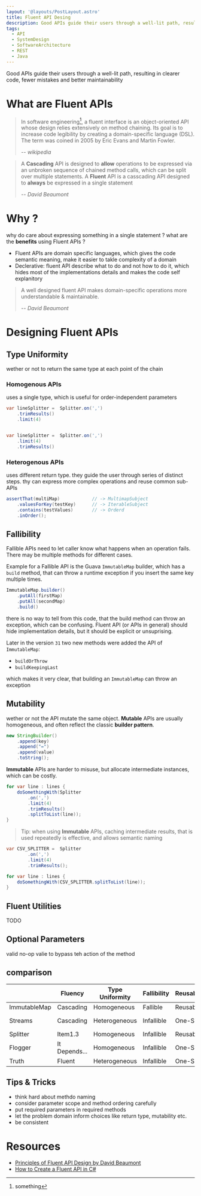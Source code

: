 ```yaml
---
layout: '@layouts/PostLayout.astro'
title: Fluent API Desing
description: Good APIs guide their users through a well-lit path, resulting in clearer code, fewer mistakes and better maintainability
tags:
  - API
  - SystemDesign
  - SoftwareArchitecture
  - REST
  - Java
---
```


Good APIs guide their users through a well-lit path, resulting in clearer code,
fewer mistakes and better maintainability

# What are Fluent APIs

> In software engineering[^first], a fluent interface is an object-oriented API whose
> design relies extensively on method chaining. Its goal is to increase code
> legibility by creating a domain-specific language (DSL). The term was coined
> in 2005 by Eric Evans and Martin Fowler.
>
> -- <cite>wikipedia</cite>

> A **Cascading** API is designed to **allow** operations to be expressed via an
> unbroken sequence of chained method calls, which can be split over multiple
> statements. A **Fluent** API is a casscading API designed to **always** be
> expressed in a single statement
>
> -- <cite>David Beaumont</cite>

# Why ?

why do care about expressing something in a single statement ? what are the
**benefits** using Fluent APIs ?

- Fluent APIs are domain specific languages, which gives the code semantic
  meaning, make it easier to takle complexity of a domain
- Declerative: fluent API describe what to do and not how to do it, which hides
  most of the implementations details and makes the code self explanitory

> A well designed fluent API makes domain-specific operations more
> understandable & maintainable.
>
> -- <cite>David Beaumont</cite>

# Designing Fluent APIs

## Type Uniformity

wether or not to return the same type at each point of the chain

### Homogenous APIs

uses a single type, which is useful for order-independent parameters

```java
var lineSplitter =  Splitter.on(',')
    .trimResults()
    .limit(4)


var lineSplitter =  Splitter.on(',')
    .limit(4)
    .trimResults()
```

### Heterogenous APIs

uses different return type. they guide the user through series of distinct
steps. thy can express more complex operations and reuse common sub-APIs

```java
assertThat(multiMap)            // -> MultimapSubject
    .valuesForKey(testKey)      // -> IterableSubject
    .contains(testValues)       // -> Orderd
    .inOrder();
```

## Fallibility

Fallible APIs need to let caller know what happens when an operation fails.
There may be multiple methods for different cases.

Example for a Fallible API is the Guava `ImmutableMap` builder, which has a
`build` method, that can throw a runtime exception if you insert the same key
multiple times.

```java
ImmutableMap.builder()
    .putAll(firstMap)
    .putAll(secondMap)
    .build()
```

there is no way to tell from this code, that the build method can throw an
exception, which can be confusing. Fluent API (or APIs in general) should hide
implementation details, but it should be explicit or unsuprising.

Later in the version `31` two new methods were added the API of `ImmutableMap`:

- `buildOrThrow`
- `buildKeepingLast`

which makes it very clear, that building an `ImmutableMap` can throw an
exception

## Mutability

wether or not the API mutate the same object. **Mutable** APIs are usually
homogeneous, and often reflect the classic **builder pattern**.

```java
new StringBuilder()
    .append(key)
    .append("=")
    .append(value)
    .toString();
```

**Immutable** APIs are harder to misuse, but allocate intermediate instances,
which can be costly.

```java
for var line : lines {
    doSomethingWith(Splitter
        .on(',')
        .limit(4)
        .trimResults()
        .splitToList(line));
}
```

> Tip: when using **Immutable** APIs, caching intermediate results, that is used
> repeatedly is effective, and allows semantic naming

```java
var CSV_SPLITTER =  Splitter
        .on(',')
        .limit(4)
        .trimResults();

for var line : lines {
    doSomethingWith(CSV_SPLITTER.splitToList(line));
}
```

## Fluent Utilities

TODO

## Optional Parameters

valid no-op valie to bypass teh action of the method

## comparison

|              | Fluency       | Type Uniformity | Fallibility | Reusability | Mutability    |
| ------------ | ------------- | --------------- | ----------- | ----------- | ------------- |
| ImmutableMap | Cascading     | Homogeneous     | Fallible    | Reusable    | Mutable       |
| Streams      | Cascading     | Heterogeneous   | Infallible  | One-Shot    | It Depends... |
| Splitter     | Item1.3       | Homogeneous     | Infallible  | Reusable    | Immutable     |
| Flogger      | It Depends... | Homogeneous     | Infallible  | One-Shot    | Mutable       |
| Truth        | Fluent        | Heterogeneous   | Infallible  | One-Shot    | Immutable     |

## Tips & Tricks

- think hard about methdo naming
- consider parameter scope and method ordering carefully
- put required parameters in required methods
- let the problem domain inform choices like return type, mutability etc.
- be consistent

# Resources

- [Principles of Fluent API Design by David Beaumont](https://www.youtube.com/watch?v=VPu-ytfYTeU)
- [How to Create a Fluent API in C#](https://mitesh1612.github.io/blog/2021/08/11/how-to-design-fluent-api)

[^first]: something
